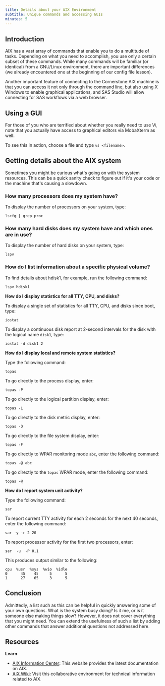 ```yaml
---
title: Details about your AIX Environment
subtitle: Unique commands and accessing GUIs
minutes: 5
---
```


## Introduction

AIX has a vast array of commands that enable you to do a multitude of tasks.
Depending on what you need to accomplish, you use only a certain subset of
these commands. While many commands will be familiar (or identical) from a
GNU/Linux environment, there are important differences (we already encountered
one at the beginning of our config file lesson).

Another important feature of connecting to the Cornerstone AIX machine is that
you can access it not only through the command line, but also using X Windows
to enable graphical applications, and SAS Studio will allow connecting for SAS
workflows via a web browser.

## Using a GUI

For those of you who are terrified about whether you really need to use Vi,
note that you actually have access to graphical editors via MobaXterm as well.

To see this in action, choose a file and type `vs <filename>`.

## Getting details about the AIX system

Sometimes you might be curious what's going on with the system resources. This
can be a quick sanity check to figure out if it's your code or the machine
that's causing a slowdown.

### How many processors does my system have?

To display the number of processors on your system, type:

~~~
lscfg | grep proc
~~~

### How many hard disks does my system have and which ones are in use?

To display the number of hard disks on your system, type:

~~~
lspv
~~~

### How do I list information about a specific physical volume?

To find details about hdisk1, for example, run the following command:

~~~
lspv hdisk1
~~~

**How do I display statistics for all TTY, CPU, and disks?**

To display a single set of statistics for all TTY, CPU, and disks since boot, type:

~~~
iostat
~~~

To display a continuous disk report at 2-second intervals for the disk with the
logical name `disk1`, type:

~~~
iostat -d disk1 2
~~~

**How do I display local and remote system statistics?**

Type the following command:

~~~
topas
~~~

To go directly to the process display, enter:

~~~
topas -P
~~~

To go directly to the logical partition display, enter:

~~~
topas -L
~~~

To go directly to the disk metric display, enter:

~~~
topas -D
~~~

To go directly to the file system display, enter:

~~~
topas -F
~~~

To go directly to WPAR monitoring mode `abc`, enter the following command:



~~~
topas -@ abc
~~~



To go directly to the `topas` WPAR mode, enter the following command:



~~~
topas -@
~~~



**How do I report system unit activity?**

Type the following command:

~~~
sar
~~~

To report current TTY activity for each 2 seconds for the next 40 seconds,
enter the following command:

~~~
sar -y -r 2 20
~~~

To report processor activity for the first two processors, enter:

~~~
sar  -u  -P 0,1
~~~

This produces output similar to the following:

~~~
cpu  %usr  %sys  %wio  %idle
0      45    45     5      5
1      27    65     3      5
~~~

## Conclusion

Admittedly, a list such as this can be helpful in quickly answering some of
your own questions. What is the system busy doing? Is it me, or is it someone
else making things slow? However, it does not cover everything that you might
need.  You can extend the usefulness of such a list by adding other commands
that answer additional questions not addressed here.

## Resources

**Learn**

* [AIX Information
  Center](https://publib16.boulder.ibm.com/pseries/en_US/infocenter/base/):
  This website provides the latest documentation on AIX.
* [AIX Wiki](https://www.ibm.com/collaboration/wiki/display/WikiPtype/Home):
  Visit this collaborative environment for technical information related to
  AIX.
